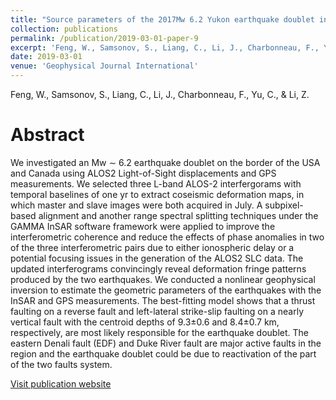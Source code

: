 ```yaml
---
title: "Source parameters of the 2017Mw 6.2 Yukon earthquake doublet inferred from coseismic GPS and ALOS-2 deformation measurements"
collection: publications
permalink: /publication/2019-03-01-paper-9
excerpt: 'Feng, W., Samsonov, S., Liang, C., Li, J., Charbonneau, F., Yu, C., &amp; Li, Z.'
date: 2019-03-01
venue: 'Geophysical Journal International'
---
```

Feng, W., Samsonov, S., Liang, C., Li, J., Charbonneau, F., Yu, C., &amp; Li, Z.

Abstract
=====
We investigated an Mw ∼ 6.2 earthquake doublet on the border of the USA and Canada using ALOS2 Light-of-Sight displacements and GPS measurements. We selected three L-band ALOS-2 interfergorams with temporal baselines of one yr to extract coseismic deformation maps, in which master and slave images were both acquired in July. A subpixel-based alignment and another range spectral splitting techniques under the GAMMA InSAR software framework were applied to improve the interferometric coherence and reduce the effects of phase anomalies in two of the three interferometric pairs due to either ionospheric delay or a potential focusing issues in the generation of the ALOS2 SLC data. The updated interferograms convincingly reveal deformation fringe patterns produced by the two earthquakes. We conducted a nonlinear geophysical inversion to estimate the geometric parameters of the earthquakes with the InSAR and GPS measurements. The best-fitting model shows that a thrust faulting on a reverse fault and left-lateral strike-slip faulting on a nearly vertical fault with the centroid depths of 9.3±0.6 and 8.4±0.7 km, respectively, are most likely responsible for the earthquake doublet. The eastern Denali fault (EDF) and Duke River fault are major active faults in the region and the earthquake doublet could be due to reactivation of the part of the two faults system.  

[Visit publication website](https://doi.org/10.1093/gji/ggy497)